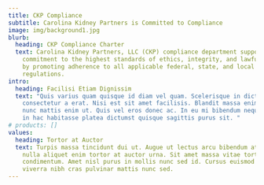 ```yaml
---
title: CKP Compliance
subtitle: Carolina Kidney Partners is Committed to Compliance
image: img/background1.jpg
blurb:
  heading: CKP Compliance Charter
  text: Carolina Kidney Partners, LLC (CKP) compliance department supports CKP’s
    commitment to the highest standards of ethics, integrity, and lawful conduct
    by promoting adherence to all applicable federal, state, and local laws and
    regulations.
intro:
  heading: Facilisi Etiam Dignissim
  text: "Quis varius quam quisque id diam vel quam. Scelerisque in dictum non
    consectetur a erat. Nisi est sit amet facilisis. Blandit massa enim nec dui
    nunc mattis enim ut. Quis vel eros donec ac. In eu mi bibendum neque. Cursus
    in hac habitasse platea dictumst quisque sagittis purus sit. "
# products: []
values:
  heading: Tortor at Auctor
  text: Turpis massa tincidunt dui ut. Augue ut lectus arcu bibendum at. Tristique
    nulla aliquet enim tortor at auctor urna. Sit amet massa vitae tortor
    condimentum. Amet nisl purus in mollis nunc sed id. Cursus euismod quis
    viverra nibh cras pulvinar mattis nunc sed.
---
```

